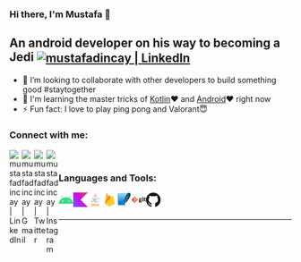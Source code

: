 ### Hi there, I'm Mustafa 👋

## An android developer on his way to becoming a Jedi [<img align="center" alt="mustafadincay | LinkedIn" width="22px" src="https://cdn.jsdelivr.net/npm/simple-icons@v3/icons/android.svg" />][linkedin]

- 👯 I’m looking to collaborate with other developers to build something good #staytogether
- 🥅 I'm learning the master tricks of <a href="https://kotlinlang.org/">Kotlin</a>❤️ and <a href="https://developer.android.com/">Android</a>❤️ right now
- ⚡ Fun fact: I love to play ping pong and Valorant😇

### Connect with me:
[<img align="left" alt="mustafadincay | LinkedIn" width="22px" src="https://cdn.jsdelivr.net/npm/simple-icons@v3/icons/linkedin.svg" />][linkedin]
[<img align="left" alt="mustafadincay | Gmail" width="22px" src="https://cdn.jsdelivr.net/npm/simple-icons@v3/icons/gmail.svg" />][gmail]
[<img align="left" alt="mustafadincay | Twitter" width="22px" src="https://cdn.jsdelivr.net/npm/simple-icons@v3/icons/twitter.svg" />][twitter]
[<img align="left" alt="mustafadincay | Instagram" width="22px" src="https://cdn.jsdelivr.net/npm/simple-icons@v3/icons/instagram.svg" />][instagram]

<br />

### Languages and Tools:

[<img align="left" alt="Android" width="26px" src="https://raw.githubusercontent.com/github/explore/80688e429a7d4ef2fca1e82350fe8e3517d3494d/topics/android/android.png" />][link-android]
[<img align="left" alt="Kotlin" width="26px" src="https://raw.githubusercontent.com/github/explore/80688e429a7d4ef2fca1e82350fe8e3517d3494d/topics/kotlin/kotlin.png" />][link-kotlin]
[<img align="left" alt="Java" width="26px" src="https://raw.githubusercontent.com/github/explore/78df643247d429f6cc873026c0622819ad797942/topics/java/java.png" />][link-java]
[<img align="left" alt="Firebase" width="26px" src="https://raw.githubusercontent.com/github/explore/78df643247d429f6cc873026c0622819ad797942/topics/firebase/firebase.png" />][link-firebase]
[<img align="left" alt="Sqlite" width="26px" src="https://raw.githubusercontent.com/github/explore/78df643247d429f6cc873026c0622819ad797942/topics/sqlite/sqlite.png" />][link-sqlite]
[<img align="left" alt="Git" width="26px" src="https://raw.githubusercontent.com/github/explore/80688e429a7d4ef2fca1e82350fe8e3517d3494d/topics/git/git.png" />][link-git]
[<img align="left" alt="GitHub" width="26px" src="https://raw.githubusercontent.com/github/explore/78df643247d429f6cc873026c0622819ad797942/topics/github/github.png" />][link-github]

<br />
<br />

---

[linkedin]: https://linkedin.com/in/mustafadincay
[gmail]: mailto:mustafadincay@gmail.com
[twitter]: https://twitter.com/mustafadincayy
[instagram]: https://instagram.com/mustafadincay
[link-android]: https://www.android.com/
[link-kotlin]: https://kotlinlang.org/
[link-java]: https://www.java.com
[link-firebase]: https://firebase.google.com/
[link-sqlite]: https://www.sqlite.org/index.html
[link-git]: https://git-scm.com/
[link-github]: https://github.com/
